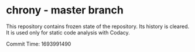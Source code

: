 # chrony - master branch

This repository contains frozen state of the repository.
Its history is cleared. It is used only for static code
analysis with Codacy.

Commit Time: 1693991490